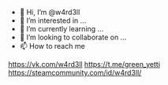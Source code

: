 - 👋 Hi, I’m @w4rd3ll
- 👀 I’m interested in ...
- 🌱 I’m currently learning ...
- 💞️ I’m looking to collaborate on ...
- 📫 How to reach me 

https://vk.com/w4rd3ll
https://t.me/green_yetti
https://steamcommunity.com/id/w4rd3ll/



<!---
w4rd3ll/w4rd3ll is a ✨ special ✨ repository because its `README.md` (this file) appears on your GitHub profile.
You can click the Preview link to take a look at your changes.
--->
